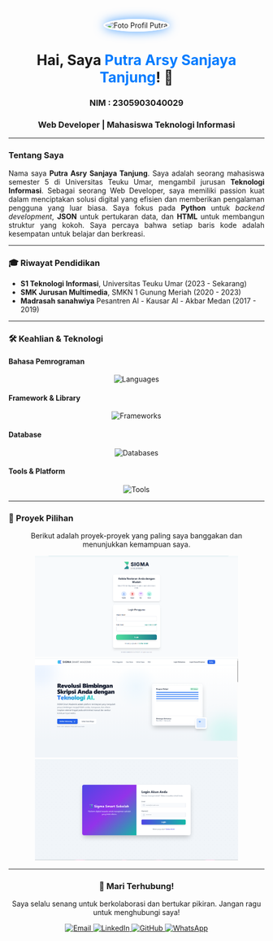 <div align="center">
  <img src="https://avatars.githubusercontent.com/u/193345457?v=4" alt="Foto Profil Putra" width="180" style="border-radius: 50%; border: 4px solid #fff; box-shadow: 0 0 20px rgba(0, 123, 255, 0.7);">
  <h1>Hai, Saya <span style="color: #007bff;">Putra Arsy Sanjaya Tanjung</span>! 👋</h1>
  <h3>NIM : 2305903040029</h3>
  <h3>Web Developer | Mahasiswa Teknologi Informasi</h3>
</div>

---

### Tentang Saya

<p align="justify">
  Nama saya <b>Putra Asry Sanjaya Tanjung</b>. Saya adalah seorang mahasiswa semester 5 di Universitas Teuku Umar, mengambil jurusan <b>Teknologi Informasi</b>. Sebagai seorang Web Developer, saya memiliki passion kuat dalam menciptakan solusi digital yang efisien dan memberikan pengalaman pengguna yang luar biasa. Saya fokus pada <b>Python</b> untuk <i>backend development</i>, <b>JSON</b> untuk pertukaran data, dan <b>HTML</b> untuk membangun struktur yang kokoh. Saya percaya bahwa setiap baris kode adalah kesempatan untuk belajar dan berkreasi.
</p>

---

### 🎓 Riwayat Pendidikan

- **S1 Teknologi Informasi**, Universitas Teuku Umar (2023 - Sekarang)
- **SMK Jurusan Multimedia**, SMKN 1 Gunung Meriah (2020 - 2023)
- **Madrasah sanahwiya** Pesantren Al - Kausar Al - Akbar Medan (2017 - 2019)

---

### 🛠️ Keahlian & Teknologi

#### Bahasa Pemrograman
<div align="center">
  <img src="https://skillicons.dev/icons?i=python,js,html," alt="Languages">
</div>

#### Framework & Library
<div align="center">
  <img src="https://skillicons.dev/icons?i=react,nodejs" alt="Frameworks">
</div>

#### Database
<div align="center">
  <img src="https://skillicons.dev/icons?i=mysql,mongodb,postgresql" alt="Databases">
</div>

#### Tools & Platform
<div align="center">
  <img src="https://skillicons.dev/icons?i=vscode,github,git" alt="Tools">
</div>

---

### 📂 Proyek Pilihan

<p align="center">
  Berikut adalah proyek-proyek yang paling saya banggakan dan menunjukkan kemampuan saya.
</p>

<div align="center">
  <a href="https://sigma-resto.web.app" target="_blank">
    <img src="https://github.com/Asry31/Asry31/blob/main/Cuplikan%20layar%202025-09-21%20233904.png" alt="Proyek 1" width="400" />
  </a>
  <a href="https://sigma-smart-akademik.web.app/" target="_blank">
    <img src="https://github.com/Asry31/Asry31/blob/main/Cuplikan%20layar%202025-09-21%20234138.png" alt="Proyek 2" width="400" />
  </a>
<div align="center">
<a href="https://sigma-smart-school.web.app" target="_blank">
    <img src="https://github.com/Asry31/Asry31/blob/main/Cuplikan%20layar%202025-09-22%20191424.png" alt="Proyek 2" width="400" />
  </a>
</div>

---

### 👋 Mari Terhubung!

<p align="center">
  Saya selalu senang untuk berkolaborasi dan bertukar pikiran. Jangan ragu untuk menghubungi saya!
</p>

<div align="center">
  <a href="mailto:Putraasry86@gmail.com" target="_blank">
    <img src="https://img.shields.io/badge/Email-D14836?style=for-the-badge&logo=gmail&logoColor=white" alt="Email">
  </a>
  <a href="https://www.linkedin.com/in/putra-arsy-20922a274" target="_blank">
    <img src="https://img.shields.io/badge/LinkedIn-0077B5?style=for-the-badge&logo=linkedin&logoColor=white" alt="LinkedIn">
  </a>
  <a href="https://github.com/Asry31" target="_blank">
    <img src="https://img.shields.io/badge/GitHub-100000?style=for-the-badge&logo=github&logoColor=white" alt="GitHub">
  </a>
  <a href="https://wa.me/085765725877" target="_blank">
    <img src="https://img.shields.io/badge/WhatsApp-25D366?style=for-the-badge&logo=whatsapp&logoColor=white" alt="WhatsApp">
  </a>
</div>

